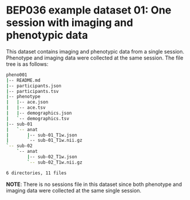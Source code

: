 # BEP036 example dataset 01: One session with imaging and phenotypic data

This dataset contains imaging and phenotypic data from a single session. Phenotype and imaging data were collected at the same session. The file tree is as follows:

```bash
pheno001
|-- README.md
|-- participants.json
|-- participants.tsv
|-- phenotype
|   |-- ace.json
|   |-- ace.tsv
|   |-- demographics.json
|   `-- demographics.tsv
|-- sub-01
|   `-- anat
|       |-- sub-01_T1w.json
|       `-- sub-01_T1w.nii.gz
`-- sub-02
    `-- anat
        |-- sub-02_T1w.json
        `-- sub-02_T1w.nii.gz

6 directories, 11 files

```

**NOTE**: There is no sessions file in this dataset since both phenotype and imaging data were collected at the same single session. 
